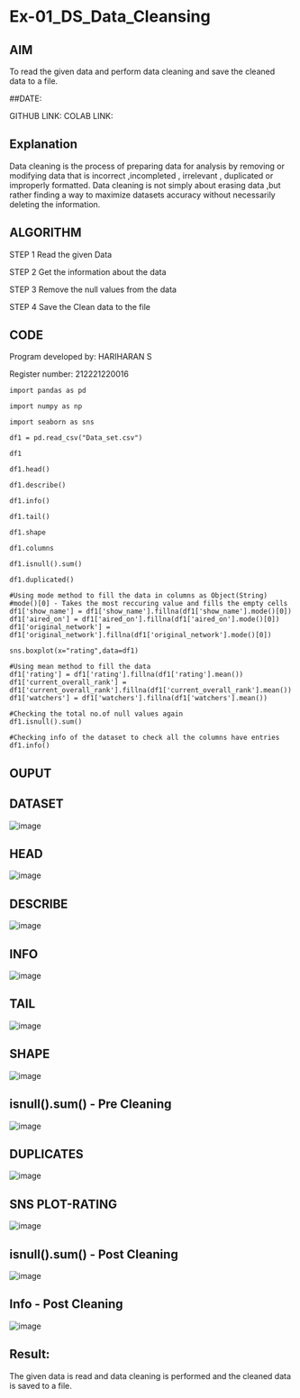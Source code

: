 # Ex-01_DS_Data_Cleansing
## AIM
To read the given data and perform data cleaning and save the cleaned data to a file.

##DATE:

GITHUB LINK:
COLAB LINK:

## Explanation
Data cleaning is the process of preparing data for analysis by removing or modifying data that is incorrect ,incompleted , irrelevant , duplicated or improperly formatted. Data cleaning is not simply about erasing data ,but rather finding a way to maximize datasets accuracy without necessarily deleting the information.

## ALGORITHM
STEP 1
Read the given Data

STEP 2
Get the information about the data

STEP 3
Remove the null values from the data

STEP 4
Save the Clean data to the file

## CODE

Program developed by: HARIHARAN S

Register number: 212221220016
```
import pandas as pd

import numpy as np

import seaborn as sns

df1 = pd.read_csv("Data_set.csv")

df1

df1.head()

df1.describe()

df1.info()

df1.tail()

df1.shape

df1.columns

df1.isnull().sum()

df1.duplicated()

#Using mode method to fill the data in columns as Object(String)
#mode()[0] - Takes the most reccuring value and fills the empty cells
df1['show_name'] = df1['show_name'].fillna(df1['show_name'].mode()[0])
df1['aired_on'] = df1['aired_on'].fillna(df1['aired_on'].mode()[0])
df1['original_network'] = df1['original_network'].fillna(df1['original_network'].mode()[0])

sns.boxplot(x="rating",data=df1)

#Using mean method to fill the data
df1['rating'] = df1['rating'].fillna(df1['rating'].mean())
df1['current_overall_rank'] = df1['current_overall_rank'].fillna(df1['current_overall_rank'].mean())
df1['watchers'] = df1['watchers'].fillna(df1['watchers'].mean())

#Checking the total no.of null values again
df1.isnull().sum()

#Checking info of the dataset to check all the columns have entries
df1.info()
```
## OUPUT
## DATASET

![image](https://user-images.githubusercontent.com/127847210/228211764-e9eb9604-43e8-4529-bb33-aa8edfaab9de.png)


## HEAD

![image](https://user-images.githubusercontent.com/127847210/228211864-d2a94905-2748-4a41-943e-dad1a7a5a323.png)

## DESCRIBE

![image](https://user-images.githubusercontent.com/127847210/228211941-002cefe2-7c3b-4e3c-8b2a-bbe255583f6a.png)


## INFO

![image](https://user-images.githubusercontent.com/127847210/228212033-5940bfde-4d20-4f84-a933-086e60358d2c.png)


## TAIL

![image](https://user-images.githubusercontent.com/127847210/228212236-d07fbf13-9d4a-44f1-a2c7-4ef7158eb1c3.png)


## SHAPE

![image](https://user-images.githubusercontent.com/127847210/228212343-f8eb0322-e56c-41e5-8a5f-fd9ecfe8c019.png)

## isnull().sum() - Pre Cleaning

![image](https://user-images.githubusercontent.com/127847210/228212465-efd287f9-0734-482e-91c2-d0f15650d6db.png)

## DUPLICATES

![image](https://user-images.githubusercontent.com/127847210/228212560-e5600b9c-3bfd-4e91-b2c4-c0e09df01462.png)


## SNS PLOT-RATING

![image](https://user-images.githubusercontent.com/127847210/228213897-5fb68eac-b302-44d6-877f-4eb6e37b678c.png)


## isnull().sum() - Post Cleaning

![image](https://user-images.githubusercontent.com/127847210/228214005-bf27536c-932a-4eaf-bcbe-29d94039e0a0.png)


## Info - Post Cleaning

![image](https://user-images.githubusercontent.com/127847210/228214232-bb8f6dd2-3bd9-4489-a6ca-c248148a0df0.png)


## Result:
The given data is read and data cleaning is performed and the cleaned data is saved to a file.
